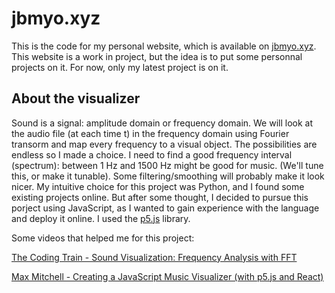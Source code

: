 # jbmyo.xyz

This is the code for my personal website, which is available on [jbmyo.xyz](https://pip.pypa.io/en/stable/). This website is a work in project, but the idea is to put some personnal projects on it. For now, only my latest project is on it.


## About the visualizer

Sound is a signal: amplitude domain or frequency domain.
We will look at the audio file (at each time t) in the frequency domain using Fourier transorm and map every frequency to a visual object. The possibilities are endless so I made a choice.
I need to find a good frequency interval (spectrum): between 1 Hz and 1500 Hz might be good for music. (We'll tune this, or make it tunable). Some filtering/smoothing will probably make it look nicer.
My intuitive choice for this project was Python, and I found some existing projects online. But after some thought, I decided to pursue this porject using JavaScript, as I wanted to gain experience with the language and deploy it online. I used the [p5.js](https://p5js.org) library.

Some videos that helped me for this project: 

[The Coding Train - Sound Visualization: Frequency Analysis with FFT](https://www.youtube.com/watch?v=2O3nm0Nvbi4)

[Max Mitchell - Creating a JavaScript Music Visualizer (with p5.js and React)](https://www.youtube.com/watch?v=_yXQayoxJOg)
